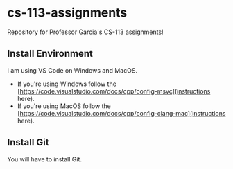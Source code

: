 # cs-113-assignments
Repository for Professor Garcia's CS-113 assignments!

## Install Environment
I am using VS Code on Windows and MacOS.

- If you're using Windows follow the [https://code.visualstudio.com/docs/cpp/config-msvc](instructions here).
- If you're using MacOS follow the [https://code.visualstudio.com/docs/cpp/config-clang-mac](instructions here).

## Install Git
You will have to install Git.
